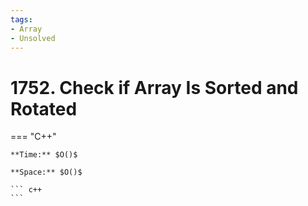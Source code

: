 ```yaml
---
tags:
- Array
- Unsolved
---
```



# 1752. Check if Array Is Sorted and Rotated

=== "C++"

    **Time:** $O()$

    **Space:** $O()$

    ``` c++
    ```